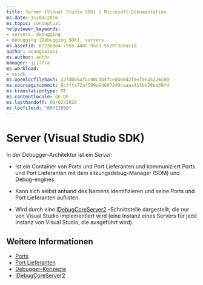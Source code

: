 ```yaml
---
title: Server (Visual Studio SDK) | Microsoft-Dokumentation
ms.date: 11/04/2016
ms.topic: conceptual
helpviewer_keywords:
- servers, debugging
- debugging [Debugging SDK], servers
ms.assetid: 62236d64-7956-448c-9ac3-5528f3edac1d
author: acangialosi
ms.author: anthc
manager: jillfra
ms.workload:
- vssdk
ms.openlocfilehash: 32fdbb5afca40c3b4fced468d2f9ef0ea5226c00
ms.sourcegitcommit: 6cfffa72af599a9d667249caaaa411bb28ea69fd
ms.translationtype: MT
ms.contentlocale: de-DE
ms.lasthandoff: 09/02/2020
ms.locfileid: "80712898"
---
```

# <a name="servers-visual-studio-sdk"></a>Server (Visual Studio SDK)
In der Debugger-Architektur ist ein *Server*:

- Ist ein Container von Ports und Port Lieferanten und kommuniziert Ports und Port Lieferanten mit dem sitzungsdebug-Manager (SDM) und Debug-engines.

- Kann sich selbst anhand des Namens identifizieren und seine Ports und Port Lieferanten auflisten.

- Wird durch eine [IDebugCoreServer2](../../extensibility/debugger/reference/idebugcoreserver2.md) -Schnittstelle dargestellt, die nur von Visual Studio implementiert wird (eine Instanz eines Servers für jede Instanz von Visual Studio, die ausgeführt wird).

## <a name="see-also"></a>Weitere Informationen
- [Ports](../../extensibility/debugger/ports.md)
- [Port Lieferanten](../../extensibility/debugger/port-suppliers.md)
- [Debugger-Konzepte](../../extensibility/debugger/debugger-concepts.md)
- [IDebugCoreServer2](../../extensibility/debugger/reference/idebugcoreserver2.md)
